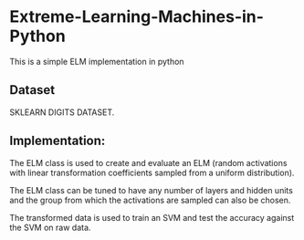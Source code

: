 # Extreme-Learning-Machines-in-Python

This is a simple ELM implementation in python

Dataset
--------
SKLEARN DIGITS DATASET.

Implementation:
--------------
The ELM class is used to create and evaluate an ELM (random activations with linear transformation coefficients sampled from a uniform distribution). 

The ELM class can be tuned to have any number of layers and hidden units and the group from which the activations are sampled can also be chosen.

The transformed data is used to train an SVM and test the accuracy against the SVM on raw data.


